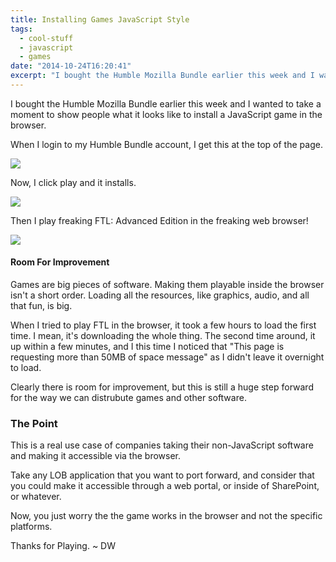 ```yaml
---
title: Installing Games JavaScript Style
tags:
  - cool-stuff
  - javascript
  - games
date: "2014-10-24T16:20:41"
excerpt: "I bought the Humble Mozilla Bundle earlier this week and I wanted to take a moment to show people what it looks like to install a JavaScript game in the browser."
---
```


[1]: play.PNG
[2]: ftl-1.PNG
[3]: ftl.PNG

I bought the Humble Mozilla Bundle earlier this week and I wanted to take a moment to show people what it looks like to install a JavaScript game in the browser.

When I login to my Humble Bundle account, I get this at the top of the page.

![][1]

Now, I click play and it installs.

![][2]

Then I play freaking FTL: Advanced Edition in the freaking web browser!

![][3]

#### Room For Improvement

Games are big pieces of software. Making them playable inside the browser isn't a short order. Loading all the resources, like graphics, audio, and all that fun, is big.

When I tried to play FTL in the browser, it took a few hours to load the first time. I mean, it's downloading the whole thing. The second time around, it up within a few minutes, and I this time I noticed that "This page is requesting more than 50MB of space message" as I didn't leave it overnight to load.

Clearly there is room for improvement, but this is still a huge step forward for the way we can distrubute games and other software.

### The Point

This is a real use case of companies taking their non-JavaScript software and making it accessible via the browser. 

Take any LOB application that you want to port forward, and consider that you could make it accessible through a web portal, or inside of SharePoint, or whatever.

Now, you just worry the the game works in the browser and not the specific platforms.

Thanks for Playing. ~ DW